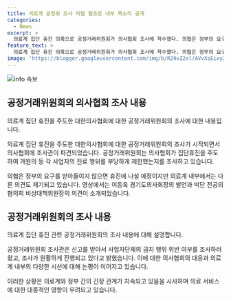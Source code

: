 ```yaml
---
title: 의료계 공정위 조사 의협 협조로 내부 목소리 공개
categories:
  - News
excerpt: >
  의료계 집단 휴진 의혹으로 공정거래위원회가 의사협회 조사에 착수했다. 의협은 정부의 요구에 불응하면 27일부터 무기한 휴진을 예고했지만, 의료계 내부에서는 반대 의견이 나왔다. 이에 대한 공정위의 조사가 계획 중이며, 의료계 대책위원회 출범과 관련한 논란도 불거졌다. 현재 상황에서 추가적인 대화는 무의미하다는 입장이 공개되었다. [KBS뉴스 이충헌]
feature_text: >
  의료계 집단 휴진 의혹으로 공정거래위원회가 의사협회 조사에 착수했다. 의협은 정부의 요구에 불응하면 27일부터 무기한 휴진을 예고했지만, 의료계 내부에서는 반대 의견이 나왔다. 이에 대한 공정위의 조사가 계획 중이며, 의료계 대책위원회 출범과 관련한 논란도 불거졌다. 현재 상황에서 추가적인 대화는 무의미하다는 입장이 공개되었다. [KBS뉴스 이충헌]
image: 'https://blogger.googleusercontent.com/img/b/R29vZ2xl/AVvXsEixyZcFfHzMRdzZMjFBmAUKJYCLCGyLL1o632UiGVXcaFdKo_bkvkuCioo0uUKlGfBVcT3P84aROyZIXSBEx3Aw5nCQ3pTgDom1WDC4m8eifvWiAmWEEVb4x6G_l8C0QH225ldMjyaFvpxGEBGNO37VmDTDMHGhJPq73UglMfDca1-0aw/s1600/blogspot.png'
---
```


<p><img src="https://blogger.googleusercontent.com/img/b/R29vZ2xl/AVvXsEixyZcFfHzMRdzZMjFBmAUKJYCLCGyLL1o632UiGVXcaFdKo_bkvkuCioo0uUKlGfBVcT3P84aROyZIXSBEx3Aw5nCQ3pTgDom1WDC4m8eifvWiAmWEEVb4x6G_l8C0QH225ldMjyaFvpxGEBGNO37VmDTDMHGhJPq73UglMfDca1-0aw/s1600/blogspot.png" alt="info 속보" /></p>

<h2 data-ke-size="size26">공정거래위원회의 의사협회 조사 내용</h2>

<p data-ke-size="size16">의료계 집단 휴진을 주도한 대한의사협회에 대한 공정거래위원회의 조사에 대한 내용입니다.</p>

<p>의료계 집단 휴진을 주도한 대한의사협회에 대한 공정거래위원회의 조사가 시작되면서 의사협회에 조사관이 파견되었습니다. 공정거래위원회는 의사협회가 집단휴진을 주도하여 개원의 등 각 사업자의 진료 행위를 부당하게 제한했는지를 조사하고 있습니다.</p>

<p>의협은 정부의 요구를 받아들이지 않으면 휴진에 나설 예정이지만 의료계 내부에서는 다른 의견도 제기되고 있습니다. 영상에서는 이동욱 경기도의사회장의 발언과 박단 전공의협의회 비상대책위원장의 의견이 소개되었습니다.</p>

<h2 data-ke-size="size26">공정거래위원회의 조사 내용</h2>

<p data-ke-size="size16">의료계 집단 휴진 관련 공정거래위원회의 조사 내용에 대해 설명합니다.</p>

<p>공정거래위원회 조사관은 신고를 받아서 사업자단체의 금지 행위 위반 여부를 조사하러 왔고, 조사가 원활하게 진행되고 있다고 밝혔습니다. 이에 대한 의사협회의 대응과 의료계 내부의 다양한 시선에 대해 논평이 이어지고 있습니다. </p>

<p>이러한 상황은 의료계와 정부 간의 긴장 관계가 지속되고 있음을 시사하며 의료 서비스에 대한 대중적인 영향이 우려되고 있습니다.</p>

